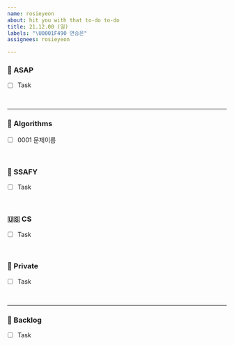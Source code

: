 ```yaml
---
name: rosieyeon
about: hit you with that to-do to-do
title: 21.12.00 (일)
labels: "\U0001F490 연승은"
assignees: rosieyeon

---
```


### 👻  ASAP
- [ ] Task
<br>

---

### 🍉  Algorithms
- [ ] 0001 문제이름
<br>

### 🍂  SSAFY
- [ ] Task
<br>

### 🇺🇸  CS
- [ ] Task
<br>

### 💍  Private
- [ ] Task
<br>

---

### 📌  Backlog
- [ ] Task
